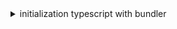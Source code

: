 <details>
<summary>initialization typescript with bundler </summary>


## we will use vite to create typescript file

```bash
npm create vite@latest .
```

- select vanilla
- select typescript
    
    ```bash
    npm install
    ```
    
    ```bash
    npm run dev
    ```
    
- to build our code for production level

```bash
npm run build
```

- to see production build

```bash
npm run preview
```
</details>